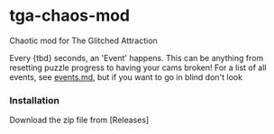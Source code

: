 # tga-chaos-mod
Chaotic mod for The Glitched Attraction

Every {tbd} seconds, an 'Event' happens. This can be anything from resetting puzzle progress to having your cams broken!
For a list of all events, see [events.md](events.md), but if you want to go in blind don't look

### Installation
Download the zip file from [Releases]

